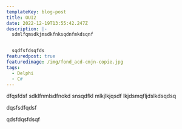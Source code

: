```yaml
---
templateKey: blog-post
title: OUI2
date: 2022-12-19T13:55:42.247Z
description: |-
  sdmlfqmsdkjmsdkfnksqdnfmkdsqnf


  sqdfsfdsqfds
featuredpost: true
featuredimage: /img/fond_acd-cmjn-copie.jpg
tags:
  - Delphi
  - C#
---
```

d﻿fqsfdsf sdklfnmlsdfnokd snsqdfkl mlkjlkjqsdf lkjdsmqfljdslkdsqdsq



d﻿qsfsdfqdsf

q﻿dsfdqsfdsqf